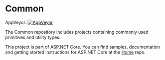 Common
======

AppVeyor: [![AppVeyor](https://ci.appveyor.com/api/projects/status/snawy2a2vt0vd7dv/branch/dev?svg=true)](https://ci.appveyor.com/project/aspnetci/Common/branch/dev)

The Common repository includes projects containing commonly used primitives and utility types.

This project is part of ASP.NET Core. You can find samples, documentation and getting started instructions for ASP.NET Core at the [Home](https://github.com/aspnet/home) repo.
